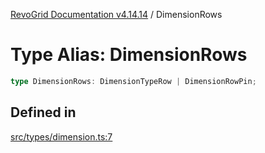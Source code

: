 [RevoGrid Documentation v4.14.14](README.md) / DimensionRows

# Type Alias: DimensionRows

```ts
type DimensionRows: DimensionTypeRow | DimensionRowPin;
```

## Defined in

[src/types/dimension.ts:7](https://github.com/revolist/revogrid/blob/fdfe81f10fb07db00151f14190ac038aded766a8/src/types/dimension.ts#L7)
